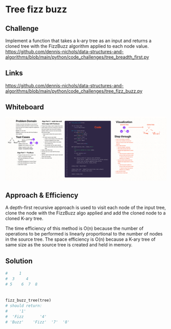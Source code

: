 # Tree fizz buzz
## Challenge
Implement a function that takes a k-ary tree as an input and returns a cloned tree with the FizzBuzz algorithm applied to each node value.
https://github.com/dennis-nichols/data-structures-and-algorithms/blob/main/python/code_challenges/tree_breadth_first.py

## Links

https://github.com/dennis-nichols/data-structures-and-algorithms/blob/main/python/code_challenges/tree_fizz_buzz.py

## Whiteboard

![](tree-fizz-buzz.png)

## Approach & Efficiency
A depth-first recursive approach is used to visit each node of the input tree, clone the node with the FizzBuzz algo applied and add the cloned node to a cloned K-ary tree.

The time efficiency of this method is O(n) because the number of operations to be performed is linearly proportional to the number of nodes in the source tree.
The space efficiency is O(n) because a K-ary tree of same size as the source tree is created and held in memory.

## Solution

```python
#     1
#  3     4
# 5    6  7  8


fizz_buzz_tree(tree)
# should return:
#     '1'
#  'Fizz       '4'
# 'Buzz'    'Fizz'  '7'  '8'
```
